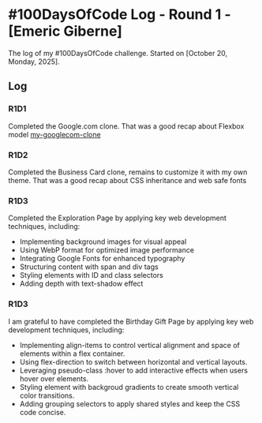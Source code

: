 # #100DaysOfCode Log - Round 1 - [Emeric Giberne]

The log of my #100DaysOfCode challenge. Started on [October 20, Monday, 2025].

## Log

### R1D1 
Completed the Google.com clone. That was a good recap about Flexbox model
[my-googlecom-clone](https://68f6d45c7f6647901bb55d71--exquisite-souffle-a2df40.netlify.app/)

### R1D2
Completed the Business Card clone, remains to customize it with my own theme. That was a good recap about CSS inheritance and web safe fonts

### R1D3
Completed the Exploration Page by applying key web development techniques, including:
- Implementing background images for visual appeal
- Using WebP format for optimized image performance
- Integrating Google Fonts for enhanced typography
- Structuring content with span and div tags
- Styling elements with ID and class selectors
- Adding depth with text-shadow effect

### R1D3
I am grateful  to have completed the Birthday Gift Page by applying key web development techniques, including:
- Implementing align-items to control vertical alignment and space of elements within a flex container.
- Using flex-direction to switch between horizontal and vertical layouts.
- Leveraging pseudo-class :hover to add interactive effects when users hover over elements.
- Styling element with backgroud gradients to create smooth vertical color transitions.
- Adding grouping selectors to apply shared styles and keep the CSS code concise.
